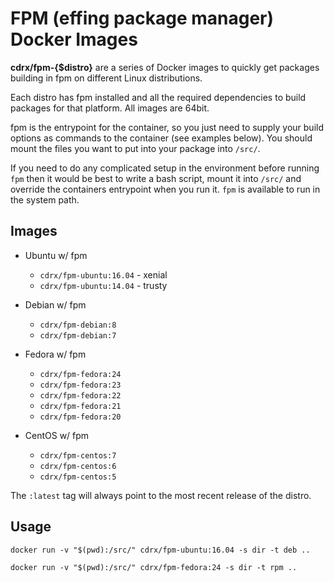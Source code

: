 # FPM (effing package manager) Docker Images

**cdrx/fpm-{$distro}** are a series of Docker images to quickly get packages building in fpm on different Linux distributions. 

Each distro has fpm installed and all the required dependencies to build packages for that platform. All images are 64bit. 

fpm is the entrypoint for the container, so you just need to supply your build options as commands to the container (see examples below). You should mount the files you want to put into your package into `/src/`. 

If you need to do any complicated setup in the environment before running `fpm` then it would be best to write a bash script, mount it into `/src/` and override the containers entrypoint when you run it. `fpm` is available to run in the system path.

## Images

* Ubuntu w/ fpm
  * `cdrx/fpm-ubuntu:16.04` - xenial
  * `cdrx/fpm-ubuntu:14.04` - trusty

* Debian w/ fpm
  * `cdrx/fpm-debian:8`
  * `cdrx/fpm-debian:7`

* Fedora w/ fpm
  * `cdrx/fpm-fedora:24`
  * `cdrx/fpm-fedora:23`
  * `cdrx/fpm-fedora:22`
  * `cdrx/fpm-fedora:21`
  * `cdrx/fpm-fedora:20`

* CentOS w/ fpm
  * `cdrx/fpm-centos:7`
  * `cdrx/fpm-centos:6`
  * `cdrx/fpm-centos:5`

The `:latest` tag will always point to the most recent release of the distro.

## Usage

```
docker run -v "$(pwd):/src/" cdrx/fpm-ubuntu:16.04 -s dir -t deb ..
```

```
docker run -v "$(pwd):/src/" cdrx/fpm-fedora:24 -s dir -t rpm ..
```
